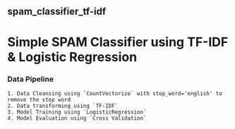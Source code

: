 ## spam_classifier_tf-idf
# Simple SPAM Classifier using TF-IDF &amp; Logistic Regression

### Data Pipeline
```
1. Data Cleansing using `CountVectorize` with stop_word='english' to remove the stop word
2. Data transforming using `TF-IDF`
3. Model Training using `LogisticRegression`
4. Model Evaluation using `Cross Validation`
```
